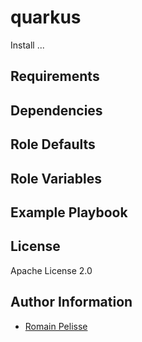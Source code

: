 quarkus
=======

Install ...

Requirements
------------


Dependencies
------------


Role Defaults
-------------


Role Variables
--------------


Example Playbook
-----------------

License
-------

Apache License 2.0


Author Information
------------------

* [Romain Pelisse](https://github.com/rpelisse)
